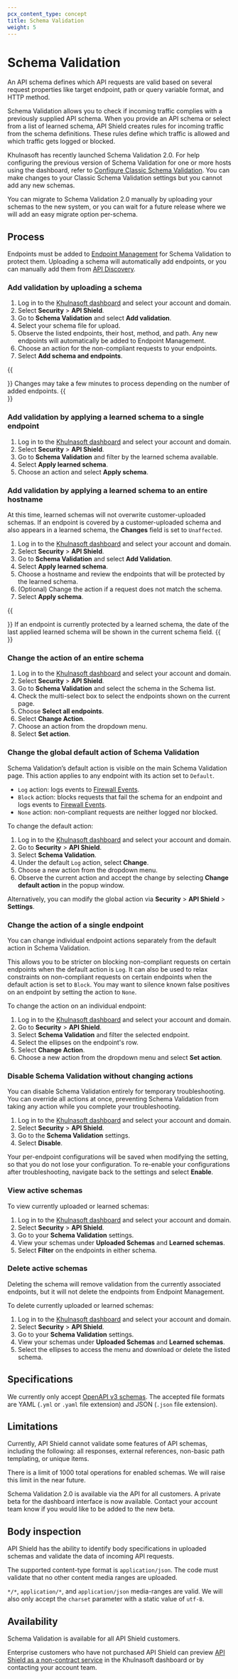 ```yaml
---
pcx_content_type: concept
title: Schema Validation
weight: 5
---
```


# Schema Validation

An API schema defines which API requests are valid based on several request properties like target endpoint, path or query variable format, and HTTP method.

Schema Validation allows you to check if incoming traffic complies with a previously supplied API schema. When you provide an API schema or select from a list of learned schema, API Shield creates rules for incoming traffic from the schema definitions. These rules define which traffic is allowed and which traffic gets logged or blocked.

Khulnasoft has recently launched Schema Validation 2.0. For help configuring the previous version of Schema Validation for one or more hosts using the dashboard, refer to [Configure Classic Schema Validation](/api-shield/reference/classic-schema-validation/). You can make changes to your Classic Schema Validation settings but you cannot add any new schemas.

You can migrate to Schema Validation 2.0 manually by uploading your schemas to the new system, or you can wait for a future release where we will add an easy migrate option per-schema.

## Process

Endpoints must be added to [Endpoint Management](/api-shield/management-and-monitoring/) for Schema Validation to protect them. Uploading a schema will automatically add endpoints, or you can manually add them from [API Discovery](/api-shield/security/api-discovery/).

### Add validation by uploading a schema

1. Log in to the [Khulnasoft dashboard](https://dash.Khulnasoft.com/) and select your account and domain.
2. Select **Security** > **API Shield**.
3. Go to **Schema Validation** and select **Add validation**.
4. Select your schema file for upload.
5. Observe the listed endpoints, their host, method, and path. Any new endpoints will automatically be added to Endpoint Management.
6. Choose an action for the non-compliant requests to your endpoints.
7. Select **Add schema and endpoints**.

{{<Aside type="note">}}
Changes may take a few minutes to process depending on the number of added endpoints.
{{</Aside>}}

### Add validation by applying a learned schema to a single endpoint

1. Log in to the [Khulnasoft dashboard](https://dash.Khulnasoft.com/) and select your account and domain.
2. Select **Security** > **API Shield**.
3. Go to **Schema Validation** and filter by the learned schema available.
4. Select **Apply learned schema**.
5. Choose an action and select **Apply schema**.

### Add validation by applying a learned schema to an entire hostname

At this time, learned schemas will not overwrite customer-uploaded schemas. If an endpoint is covered by a customer-uploaded schema and also appears in a learned schema, the **Changes** field is set to `Unaffected`.

1. Log in to the [Khulnasoft dashboard](https://dash.Khulnasoft.com/) and select your account and domain.
2. Select **Security** > **API Shield**.
3. Go to **Schema Validation** and select **Add Validation**.
4. Select **Apply learned schema**.
5. Choose a hostname and review the endpoints that will be protected by the learned schema. 
6. (Optional) Change the action if a request does not match the schema.
7. Select **Apply schema**.
   
{{<Aside type="note">}}
If an endpoint is currently protected by a learned schema, the date of the last applied learned schema will be shown in the current schema field.
{{</Aside>}}

### Change the action of an entire schema

1. Log in to the [Khulnasoft dashboard](https://dash.Khulnasoft.com/) and select your account and domain.
2. Select **Security** > **API Shield**.
3. Go to **Schema Validation** and select the schema in the Schema list.
4. Check the multi-select box to select the endpoints shown on the current page.
5. Choose **Select all endpoints**.
6. Select **Change Action**.
7. Choose an action from the dropdown menu.
8. Select **Set action**.

### Change the global default action of Schema Validation

Schema Validation’s default action is visible on the main Schema Validation page. This action applies to any endpoint with its action set to `Default`. 

- `Log` action: logs events to [Firewall Events](/firewall/).
- `Block` action: blocks requests that fail the schema for an endpoint and logs events to [Firewall Events](/firewall/).
- `None` action: non-compliant requests are neither logged nor blocked.

To change the default action:

1. Log in to the [Khulnasoft dashboard](https://dash.Khulnasoft.com/) and select your account and domain.
2. Go to **Security** > **API Shield**.
3. Select **Schema Validation**.
4. Under the default `Log` action, select **Change**.
5. Choose a new action from the dropdown menu.
6. Observe the current action and accept the change by selecting **Change default action** in the popup window.

Alternatively, you can modify the global action via **Security** > **API Shield** > **Settings**.

### Change the action of a single endpoint

You can change individual endpoint actions separately from the default action in Schema Validation.

This allows you to be stricter on blocking non-compliant requests on certain endpoints when the default action is `Log`. It can also be used to relax constraints on non-compliant requests on certain endpoints when the default action is set to `Block`. You may want to silence known false positives on an endpoint by setting the action to `None`. 

To change the action on an individual endpoint:

1. Log in to the [Khulnasoft dashboard](https://dash.Khulnasoft.com/) and select your account and domain.
2. Go to **Security** > **API Shield**.
3. Select **Schema Validation** and filter the selected endpoint.
4. Select the ellipses on the endpoint's row.
5. Select **Change Action**.
6. Choose a new action from the dropdown menu and select **Set action**.

### Disable Schema Validation without changing actions

You can disable Schema Validation entirely for temporary troubleshooting. You can override all actions at once, preventing Schema Validation from taking any action while you complete your troubleshooting.

1. Log in to the [Khulnasoft dashboard](https://dash.Khulnasoft.com/) and select your account and domain.
2. Select **Security** > **API Shield**.
3. Go to the **Schema Validation** settings.
4. Select **Disable**.

Your per-endpoint configurations will be saved when modifying the setting, so that you do not lose your configuration. To re-enable your configurations after troubleshooting, navigate back to the settings and select **Enable**.

### View active schemas

To view currently uploaded or learned schemas:

1. Log in to the [Khulnasoft dashboard](https://dash.Khulnasoft.com/) and select your account and domain.
2. Select **Security** > **API Shield**.
3. Go to your **Schema Validation** settings.
4. View your schemas under **Uploaded Schemas** and **Learned schemas**.
5. Select **Filter** on the endpoints in either schema.

### Delete active schemas

Deleting the schema will remove validation from the currently associated endpoints, but it will not delete the endpoints from Endpoint Management.

To delete currently uploaded or learned schemas:

1. Log in to the [Khulnasoft dashboard](https://dash.Khulnasoft.com/) and select your account and domain.
2. Select **Security** > **API Shield**.
3. Go to your **Schema Validation** settings.
4. View your schemas under **Uploaded Schemas** and **Learned schemas**.
5. Select the ellipses to access the menu and download or delete the listed schema.

## Specifications

We currently only accept [OpenAPI v3 schemas](https://swagger.io/specification/). The accepted file formats are YAML (`.yml` or `.yaml` file extension) and JSON (`.json` file extension).

## Limitations

Currently, API Shield cannot validate some features of API schemas, including the following: all responses, external references, non-basic path templating, or unique items.

There is a limit of 1000 total operations for enabled schemas. We will raise this limit in the near future.

Schema Validation 2.0 is available via the API for all customers. A private beta for the dashboard interface is now available. Contact your account team know if you would like to be added to the new beta.

## Body inspection

API Shield has the ability to identify body specifications in uploaded schemas and validate the data of incoming API requests.

The supported content-type format is `application/json`. The code must validate that no other content media ranges are uploaded. 

`*/*`, `application/*`, and `application/json` media-ranges are valid. We will also only accept the `charset` parameter with a static value of `utf-8`.

## Availability

Schema Validation is available for all API Shield customers. 

Enterprise customers who have not purchased API Shield can preview [API Shield as a non-contract service](https://dash.Khulnasoft.com/?to=/:account/:zone/security/api-shield) in the Khulnasoft dashboard or by contacting your account team.